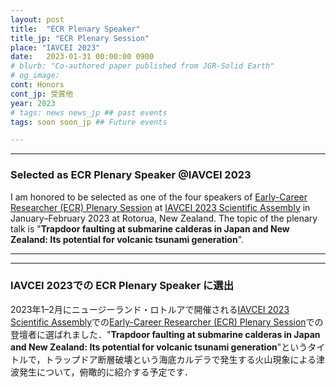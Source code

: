 ```yaml
---
layout: post
title:  "ECR Plenary Speaker"
title_jp: "ECR Plenary Session"
place: "IAVCEI 2023"
date:   2023-01-31 00:00:00 0900
# blurb: "Co-authored paper published from JGR-Solid Earth"
# og_image:
cont: Honors
cont_jp: 受賞他
year: 2023
# tags: news news_jp ## past events
tags: soon soon_jp ## Future events

---
```

---

### Selected as ECR Plenary Speaker @IAVCEI 2023

I am honored to be selected as one of the four speakers of [Early-Career Researcher (ECR) Plenary Session](https://confer.eventsair.com/iavcei2023/plenary-speakers) at [IAVCEI 2023 Scientific Assembly](https://confer.eventsair.com/iavcei2023/) in January–February 2023 at Rotorua, New Zealand. The topic of the plenary talk is "**Trapdoor faulting at submarine calderas in Japan and New Zealand: Its potential for volcanic tsunami generation**".


---
---

### **IAVCEI 2023での ECR Plenary Speaker に選出**

2023年1–2月にニュージーランド・ロトルアで開催される[IAVCEI 2023 Scientific Assembly](https://confer.eventsair.com/iavcei2023/)での[Early-Career Researcher (ECR) Plenary Session](https://confer.eventsair.com/iavcei2023/plenary-speakers)での登壇者に選ばれました．"**Trapdoor faulting at submarine calderas in Japan and New Zealand: Its potential for volcanic tsunami generation**"というタイトルで，トラップドア断層破壊という海底カルデラで発生する火山現象による津波発生について，俯瞰的に紹介する予定です．
